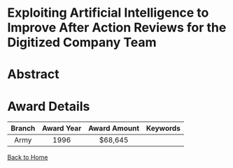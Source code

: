 
Exploiting Artificial Intelligence to Improve After Action Reviews for the Digitized Company Team
=================================================================================================

# Abstract


  

# Award Details

|Branch|Award Year|Award Amount|Keywords|
| :---: | :---: | :---: | :---: |
|Army|1996|$68,645||
  
  


[Back to Home](https://github.com/chrischow/dod_sbir_awards#848)